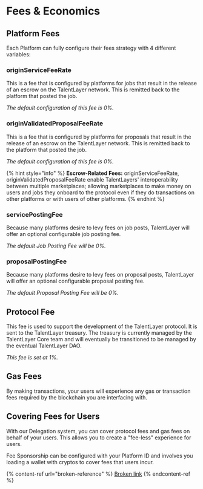 # Fees & Economics

## Platform Fees

Each Platform can fully configure their fees strategy with 4 different variables:

### originServiceFeeRate

This is a fee that is configured by platforms for jobs that result in the release of an escrow on the TalentLayer network. This is remitted back to the platform that posted the job.&#x20;

_The default configuration of this fee is 0%._&#x20;

### originValidatedProposalFeeRate

This is a fee that is configured by platforms for proposals that result in the release of an escrow on the TalentLayer network. This is remitted back to the platform that posted the job.&#x20;

_The default configuration of this fee is 0%._&#x20;

{% hint style="info" %}
**Escrow-Related Fees:** originServiceFeeRate, originValidatedProposalFeeRate enable TalentLayers' interoperability between multiple marketplaces; allowing marketplaces to make money on users and jobs they onboard to the protocol even if they do transactions on other platforms or with users of other platforms.
{% endhint %}

### servicePostingFee

Because many platforms desire to levy fees on job posts, TalentLayer will offer an optional configurable job posting fee.&#x20;

_The default Job Posting Fee will be 0%._&#x20;

### proposalPostingFee

Because many platforms desire to levy fees on proposal posts, TalentLayer will offer an optional configurable proposal posting fee.&#x20;

_The default Proposal Posting Fee will be 0%._&#x20;

## Protocol Fee

This fee is used to support the development of the TalentLayer protocol. It is sent to the TalentLayer treasury. The treasury is currently managed by the TalentLayer Core team and will eventually be transitioned to be managed by the eventual TalentLayer DAO.&#x20;

_This fee is set at 1%._

## Gas Fees

By making transactions, your users will experience any gas or transaction fees required by the blockchain you are interfacing with.&#x20;

## Covering Fees for Users

With our Delegation system, you can cover protocol fees and gas fees on behalf of your users. This allows you to create a "fee-less" experience for users.&#x20;

Fee Sponsorship can be configured with your Platform ID and involves you loading a wallet with cryptos to cover fees that users incur.

{% content-ref url="broken-reference" %}
[Broken link](broken-reference)
{% endcontent-ref %}
